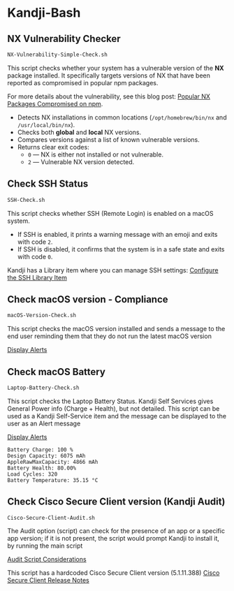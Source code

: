 # Kandji-Bash


## NX Vulnerability Checker

```bash
NX-Vulnerability-Simple-Check.sh
```

This script checks whether your system has a vulnerable version of the **NX** package installed. It specifically targets versions of NX that have been reported as compromised in popular npm packages.

For more details about the vulnerability, see this blog post: [Popular NX Packages Compromised on npm](https://www.aikido.dev/blog/popular-nx-packages-compromised-on-npm).

- Detects NX installations in common locations (`/opt/homebrew/bin/nx` and `/usr/local/bin/nx`).
- Checks both **global** and **local** NX versions.
- Compares versions against a list of known vulnerable versions.
- Returns clear exit codes:
  - `0` — NX is either not installed or not vulnerable.
  - `2` — Vulnerable NX version detected.

## Check SSH Status

```bash
SSH-Check.sh
```

This script checks whether SSH (Remote Login) is enabled on a macOS system.  
- If SSH is enabled, it prints a warning message with an emoji and exits with code `2`.  
- If SSH is disabled, it confirms that the system is in a safe state and exits with code `0`.

Kandji has a Library item where you can manage SSH settings:
[Configure the SSH Library Item](https://support.kandji.io/kb/configure-the-ssh-library-item)

## Check macOS version - Compliance

```bash
macOS-Version-Check.sh
```

This script checks the macOS version installed and sends a message to the end user reminding them that they do not run the latest macOS version 

[Display Alerts](https://support.kandji.io/kb/kandji-agent-command-line-interface#alert) 

## Check macOS Battery

```bash
Laptop-Battery-Check.sh
```

This script checks the Laptop Battery Status. Kandji Self Services gives General Power info (Charge + Health), but not detailed. This script can be used as a Kandji Self-Service item and the message can be displayed to the user as an Alert message 

[Display Alerts](https://support.kandji.io/kb/kandji-agent-command-line-interface#alert) 

```
Battery Charge: 100 %
Design Capacity: 6075 mAh
AppleRawMaxCapacity: 4866 mAh
Battery Health: 80.00%
Load Cycles: 320
Battery Temperature: 35.15 °C
```
## Check Cisco Secure Client version (Kandji Audit)


```
Cisco-Secure-Client-Audit.sh
```

The Audit option (script) can check for the presence of an app or a specific app version; if it is not present, the script would prompt Kandji to install it, by running the main script

[Audit Script Considerations](https://support.kandji.io/kb/custom-apps-overview#audit-script-considerations)

This script has a hardcoded Cisco Secure Client version (5.1.11.388)
[Cisco Secure Client Release Notes](https://www.cisco.com/c/en/us/td/docs/security/vpn_client/anyconnect/Cisco-Secure-Client-5/release/notes/release-notes-cisco-secure-client-5-1.html)